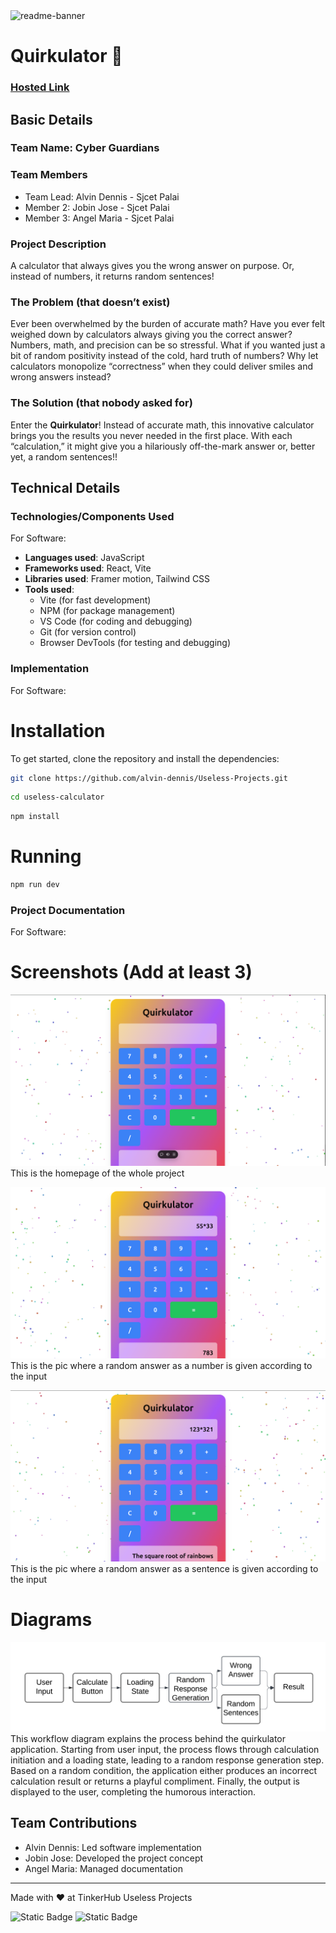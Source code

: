 <img width="1280" alt="readme-banner" src="https://github.com/user-attachments/assets/35332e92-44cb-425b-9dff-27bcf1023c6c">

# Quirkulator 🎯

### [Hosted Link](https://quirkulator.vercel.app/)

## Basic Details
### Team Name: Cyber Guardians


### Team Members
- Team Lead: Alvin Dennis - Sjcet Palai
- Member 2: Jobin Jose - Sjcet Palai
- Member 3: Angel Maria - Sjcet Palai

### Project Description
A calculator that always gives you the wrong answer on purpose. Or, instead of numbers, it returns random sentences!

### The Problem (that doesn’t exist)
Ever been overwhelmed by the burden of accurate math? Have you ever felt weighed down by calculators always giving you the correct answer? Numbers, math, and precision can be so stressful. What if you wanted just a bit of random positivity instead of the cold, hard truth of numbers? Why let calculators monopolize “correctness” when they could deliver smiles and wrong answers instead?

### The Solution (that nobody asked for)
Enter the **Quirkulator**! Instead of accurate math, this innovative calculator brings you the results you never needed in the first place. With each “calculation,” it might give you a hilariously off-the-mark answer or, better yet, a random sentences!!

## Technical Details
### Technologies/Components Used
For Software:
- **Languages used**: JavaScript
- **Frameworks used**: React, Vite
- **Libraries used**: Framer motion, Tailwind CSS
- **Tools used**: 
  - Vite (for fast development)
  - NPM (for package management)
  - VS Code (for coding and debugging)
  - Git (for version control)
  - Browser DevTools (for testing and debugging)

### Implementation
For Software:
# Installation
To get started, clone the repository and install the dependencies:

```bash
git clone https://github.com/alvin-dennis/Useless-Projects.git
```

```bash
cd useless-calculator
```

```bash
npm install
```
# Running
```bash
npm run dev
```

### Project Documentation
For Software:

# Screenshots (Add at least 3)
![Homepage](https://github.com/alvin-dennis/Useless-Projects/blob/main/assets/demo.png)
This is the homepage of the whole project

![Demo1](https://github.com/alvin-dennis/Useless-Projects/blob/main/assets/demo1.png)
This is the pic where a random answer as a number is given according to the input 

![Demo2](https://github.com/alvin-dennis/Useless-Projects/blob/main/assets/demo2.png)
This is the pic where a random answer as a sentence is given according to the input 

# Diagrams
![Workflow](https://github.com/alvin-dennis/Useless-Projects/blob/main/assets/workflow.png)
This workflow diagram explains the process behind the quirkulator application. Starting from user input, the process flows through calculation initiation and a loading state, leading to a random response generation step. Based on a random condition, the application either produces an incorrect calculation result or returns a playful compliment. Finally, the output is displayed to the user, completing the humorous interaction.

## Team Contributions
- Alvin Dennis: Led software implementation
- Jobin Jose: Developed the project concept
- Angel Maria: Managed documentation

---
Made with ❤️ at TinkerHub Useless Projects 

![Static Badge](https://img.shields.io/badge/TinkerHub-24?color=%23000000&link=https%3A%2F%2Fwww.tinkerhub.org%2F)
![Static Badge](https://img.shields.io/badge/UselessProject--24-24?link=https%3A%2F%2Fwww.tinkerhub.org%2Fevents%2FQ2Q1TQKX6Q%2FUseless%2520Projects)
